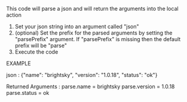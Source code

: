 This code will parse a json and will return the arguments into the local action

1. Set your json string into an argument called "json"
2. (optional) Set the prefix for the parsed arguments by setting the "parsePrefix" argument. If "parsePrefix" is missing then the default prefix will be "parse"
3. Execute the code

EXAMPLE

json : {"name": "brightsky", "version": "1.0.18", "status": "ok"}

Returned Arguments :
parse.name = brightsky
parse.version = 1.0.18
parse.status = ok
